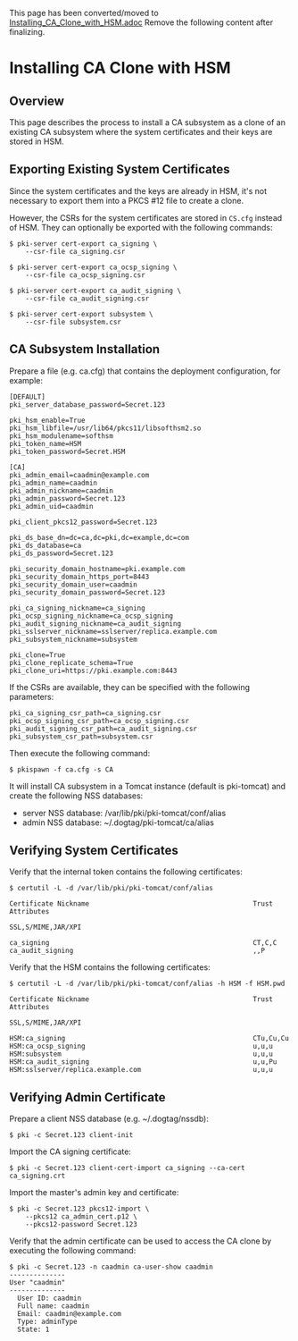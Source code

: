 This page has been converted/moved to [Installing_CA_Clone_with_HSM.adoc](../ca/Installing_CA_Clone_with_HSM.adoc)
Remove the following content after finalizing.

Installing CA Clone with HSM
============================

Overview
--------

This page describes the process to install a CA subsystem as a clone of an existing CA subsystem
where the system certificates and their keys are stored in HSM.

Exporting Existing System Certificates
--------------------------------------

Since the system certificates and the keys are already in HSM, it's not necessary to export them into a
PKCS #12 file to create a clone.

However, the CSRs for the system certificates are stored in `CS.cfg` instead of HSM.
They can optionally be exported with the following commands:

```
$ pki-server cert-export ca_signing \
    --csr-file ca_signing.csr

$ pki-server cert-export ca_ocsp_signing \
    --csr-file ca_ocsp_signing.csr

$ pki-server cert-export ca_audit_signing \
    --csr-file ca_audit_signing.csr

$ pki-server cert-export subsystem \
    --csr-file subsystem.csr
```

CA Subsystem Installation
-------------------------

Prepare a file (e.g. ca.cfg) that contains the deployment configuration, for example:

```
[DEFAULT]
pki_server_database_password=Secret.123

pki_hsm_enable=True
pki_hsm_libfile=/usr/lib64/pkcs11/libsofthsm2.so
pki_hsm_modulename=softhsm
pki_token_name=HSM
pki_token_password=Secret.HSM

[CA]
pki_admin_email=caadmin@example.com
pki_admin_name=caadmin
pki_admin_nickname=caadmin
pki_admin_password=Secret.123
pki_admin_uid=caadmin

pki_client_pkcs12_password=Secret.123

pki_ds_base_dn=dc=ca,dc=pki,dc=example,dc=com
pki_ds_database=ca
pki_ds_password=Secret.123

pki_security_domain_hostname=pki.example.com
pki_security_domain_https_port=8443
pki_security_domain_user=caadmin
pki_security_domain_password=Secret.123

pki_ca_signing_nickname=ca_signing
pki_ocsp_signing_nickname=ca_ocsp_signing
pki_audit_signing_nickname=ca_audit_signing
pki_sslserver_nickname=sslserver/replica.example.com
pki_subsystem_nickname=subsystem

pki_clone=True
pki_clone_replicate_schema=True
pki_clone_uri=https://pki.example.com:8443
```

If the CSRs are available, they can be specified with the following parameters:

```
pki_ca_signing_csr_path=ca_signing.csr
pki_ocsp_signing_csr_path=ca_ocsp_signing.csr
pki_audit_signing_csr_path=ca_audit_signing.csr
pki_subsystem_csr_path=subsystem.csr
```

Then execute the following command:

```
$ pkispawn -f ca.cfg -s CA
```

It will install CA subsystem in a Tomcat instance (default is pki-tomcat) and create the following NSS databases:
* server NSS database: /var/lib/pki/pki-tomcat/conf/alias
* admin NSS database: ~/.dogtag/pki-tomcat/ca/alias

Verifying System Certificates
-----------------------------

Verify that the internal token contains the following certificates:

```
$ certutil -L -d /var/lib/pki/pki-tomcat/conf/alias

Certificate Nickname                                         Trust Attributes
                                                             SSL,S/MIME,JAR/XPI

ca_signing                                                   CT,C,C
ca_audit_signing                                             ,,P
```

Verify that the HSM contains the following certificates:

```
$ certutil -L -d /var/lib/pki/pki-tomcat/conf/alias -h HSM -f HSM.pwd

Certificate Nickname                                         Trust Attributes
                                                             SSL,S/MIME,JAR/XPI

HSM:ca_signing                                               CTu,Cu,Cu
HSM:ca_ocsp_signing                                          u,u,u
HSM:subsystem                                                u,u,u
HSM:ca_audit_signing                                         u,u,Pu
HSM:sslserver/replica.example.com                            u,u,u
```

Verifying Admin Certificate
---------------------------

Prepare a client NSS database (e.g. ~/.dogtag/nssdb):

```
$ pki -c Secret.123 client-init
```

Import the CA signing certificate:

```
$ pki -c Secret.123 client-cert-import ca_signing --ca-cert ca_signing.crt
```

Import the master's admin key and certificate:

```
$ pki -c Secret.123 pkcs12-import \
    --pkcs12 ca_admin_cert.p12 \
    --pkcs12-password Secret.123
```

Verify that the admin certificate can be used to access the CA clone by executing the following command:

```
$ pki -c Secret.123 -n caadmin ca-user-show caadmin
--------------
User "caadmin"
--------------
  User ID: caadmin
  Full name: caadmin
  Email: caadmin@example.com
  Type: adminType
  State: 1
```
